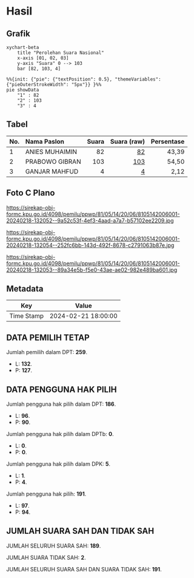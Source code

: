 # Hasil

## Grafik

```mermaid
xychart-beta
    title "Perolehan Suara Nasional"
    x-axis [01, 02, 03]
    y-axis "Suara" 0 --> 103
    bar [82, 103, 4]
```

```mermaid
%%{init: {"pie": {"textPosition": 0.5}, "themeVariables": {"pieOuterStrokeWidth": "5px"}} }%%
pie showData
    "1" : 82
    "2" : 103
    "3" : 4
```

## Tabel

| No. | Nama Paslon    | Suara | Suara (raw) | Persentase |
|:--- |:-------------- | -----:| -----------:| ----------:|
| 1   | ANIES MUHAIMIN | 82    | [82][p-1]   | 43,39      |
| 2   | PRABOWO GIBRAN | 103   | [103][p-2]  | 54,50      |
| 3   | GANJAR MAHFUD  | 4     | [4][p-3]    | 2,12       |


[p-1]: https://github.com/gigit-pemilu/pemilu-2024/blob/main/pilpres/hitung-suara/sub/81-maluku/sub/05-seram-bagian-timur/sub/14-siritaun-wida-timur/sub/2006-keta-rumadan/sub/001-tps/sub/paslon-1.txt
[p-2]: https://github.com/gigit-pemilu/pemilu-2024/blob/main/pilpres/hitung-suara/sub/81-maluku/sub/05-seram-bagian-timur/sub/14-siritaun-wida-timur/sub/2006-keta-rumadan/sub/001-tps/sub/paslon-2.txt
[p-3]: https://github.com/gigit-pemilu/pemilu-2024/blob/main/pilpres/hitung-suara/sub/81-maluku/sub/05-seram-bagian-timur/sub/14-siritaun-wida-timur/sub/2006-keta-rumadan/sub/001-tps/sub/paslon-3.txt

## Foto C Plano

https://sirekap-obj-formc.kpu.go.id/4098/pemilu/ppwp/81/05/14/20/06/8105142006001-20240218-132052--9a52c53f-4ef3-4aad-a7a7-b57102ee2209.jpg

https://sirekap-obj-formc.kpu.go.id/4098/pemilu/ppwp/81/05/14/20/06/8105142006001-20240218-132054--252fc6bb-143d-492f-8678-c2791063b87e.jpg

https://sirekap-obj-formc.kpu.go.id/4098/pemilu/ppwp/81/05/14/20/06/8105142006001-20240218-132053--89a34e5b-f5e0-43ae-ae02-982e489ba601.jpg


## Metadata

| Key        | Value               |
| ---------- | ------------------- |
| Time Stamp | 2024-02-21 18:00:00 |


## DATA PEMILIH TETAP

Jumlah pemilih dalam DPT: **259**.
 * L: **132**.
 * P: **127**.

## DATA PENGGUNA HAK PILIH

Jumlah pengguna hak pilih dalam DPT: **186**.
 * L: **96**.
 * P: **90**.

Jumlah pengguna hak pilih dalam DPTb: **0**.
 * L: **0**.
 * P: **0**.

Jumlah pengguna hak pilih dalam DPK: **5**.
 * L: **1**.
 * P: **4**.

Jumlah pengguna hak pilih: **191**.
 * L: **97**.
 * P: **94**.

## JUMLAH SUARA SAH DAN TIDAK SAH

JUMLAH SELURUH SUARA SAH: **189**.

JUMLAH SUARA TIDAK SAH: **2**.

JUMLAH SELURUH SUARA SAH DAN SUARA TIDAK SAH: **191**.


